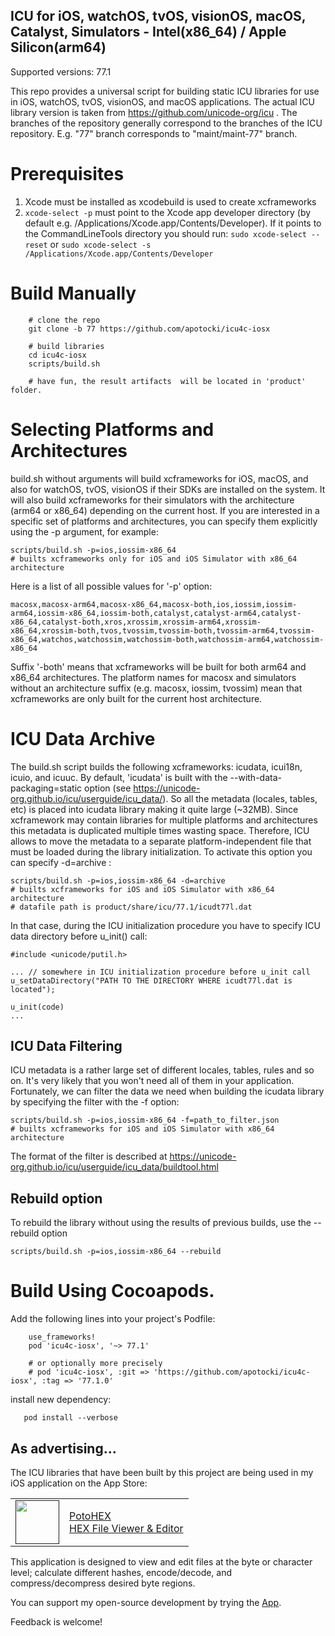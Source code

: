 ## ICU for iOS, watchOS, tvOS, visionOS, macOS, Catalyst, Simulators - Intel(x86_64) / Apple Silicon(arm64)

Supported versions: 77.1

This repo provides a universal script for building static ICU libraries for use in iOS, watchOS, tvOS, visionOS, and macOS applications. The actual ICU library version is taken from https://github.com/unicode-org/icu . The branches of the repository generally correspond to the branches of the ICU repository. E.g. "77" branch corresponds to "maint/maint-77" branch.

# Prerequisites
  1) Xcode must be installed as xcodebuild is used to create xcframeworks
  2) ```xcode-select -p``` must point to the Xcode app developer directory (by default e.g. /Applications/Xcode.app/Contents/Developer). If it points to the CommandLineTools directory you should run:
  ```sudo xcode-select --reset``` or ```sudo xcode-select -s /Applications/Xcode.app/Contents/Developer```
  
# Build Manually
```
    # clone the repo
    git clone -b 77 https://github.com/apotocki/icu4c-iosx
    
    # build libraries
    cd icu4c-iosx
    scripts/build.sh

    # have fun, the result artifacts  will be located in 'product' folder.
```
# Selecting Platforms and Architectures
build.sh without arguments will build xcframeworks for iOS, macOS, and also for watchOS, tvOS, visionOS if their SDKs are installed on the system. It will also build xcframeworks for their simulators with the architecture (arm64 or x86_64) depending on the current host.
If you are interested in a specific set of platforms and architectures, you can specify them explicitly using the -p argument, for example:
```
scripts/build.sh -p=ios,iossim-x86_64
# builts xcframeworks only for iOS and iOS Simulator with x86_64 architecture
```
Here is a list of all possible values for '-p' option:
```
macosx,macosx-arm64,macosx-x86_64,macosx-both,ios,iossim,iossim-arm64,iossim-x86_64,iossim-both,catalyst,catalyst-arm64,catalyst-x86_64,catalyst-both,xros,xrossim,xrossim-arm64,xrossim-x86_64,xrossim-both,tvos,tvossim,tvossim-both,tvossim-arm64,tvossim-x86_64,watchos,watchossim,watchossim-both,watchossim-arm64,watchossim-x86_64
```
Suffix '-both' means that xcframeworks will be built for both arm64 and x86_64 architectures.
The platform names for macosx and simulators without an architecture suffix (e.g. macosx, iossim, tvossim) mean that xcframeworks are only built for the current host architecture.

# ICU Data Archive
The build.sh script builds the following xcframeworks: icudata, icui18n, icuio, and icuuc.
By default, 'icudata' is built with the --with-data-packaging=static option (see https://unicode-org.github.io/icu/userguide/icu_data/). So all the metadata (locales, tables, etc) is placed into icudata library making it quite large (~32MB). Since xcframework may contain libraries for multiple platforms and architectures this metadata is duplicated multiple times wasting space. Therefore, ICU allows to move the metadata to a separate platform-independent file that must be loaded during the library initialization. To activate this option you can specify -d=archive :
```
scripts/build.sh -p=ios,iossim-x86_64 -d=archive
# builts xcframeworks for iOS and iOS Simulator with x86_64 architecture
# datafile path is product/share/icu/77.1/icudt77l.dat
```
In that case, during the ICU initialization procedure you have to specify ICU data directory before u_init() call:

```
#include <unicode/putil.h>

... // somewhere in ICU initialization procedure before u_init call
u_setDataDirectory("PATH TO THE DIRECTORY WHERE icudt77l.dat is located");

u_init(code)
...
```

## ICU Data Filtering
ICU metadata is a rather large set of different locales, tables, rules and so on. It's very likely that you won't need all of them in your application. Fortunately, we can filter the data we need when building the icudata library by specifying the filter with the -f option:
```
scripts/build.sh -p=ios,iossim-x86_64 -f=path_to_filter.json
# builts xcframeworks for iOS and iOS Simulator with x86_64 architecture
```
The format of the filter is described at https://unicode-org.github.io/icu/userguide/icu_data/buildtool.html

## Rebuild option
To rebuild the library without using the results of previous builds, use the --rebuild option
```
scripts/build.sh -p=ios,iossim-x86_64 --rebuild

```

# Build Using Cocoapods.
Add the following lines into your project's Podfile:
```
    use_frameworks!
    pod 'icu4c-iosx', '~> 77.1'
    
    # or optionally more precisely
    # pod 'icu4c-iosx', :git => 'https://github.com/apotocki/icu4c-iosx', :tag => '77.1.0'
```    
install new dependency:
```
   pod install --verbose
```

## As advertising...
The ICU libraries that have been built by this project are being used in my iOS application on the App Store:

[<table align="center" border=0 cellspacing=0 cellpadding=0><tr><td><img src="https://is4-ssl.mzstatic.com/image/thumb/Purple112/v4/78/d6/f8/78d6f802-78f6-267a-8018-751111f52c10/AppIcon-0-1x_U007emarketing-0-10-0-85-220.png/460x0w.webp" width="70"/></td><td><a href="https://apps.apple.com/us/app/potohex/id1620963302">PotoHEX</a><br>HEX File Viewer & Editor</td><tr></table>]()

This application is designed to view and edit files at the byte or character level; calculate different hashes, encode/decode, and compress/decompress desired byte regions.
  
You can support my open-source development by trying the [App](https://apps.apple.com/us/app/potohex/id1620963302).

Feedback is welcome!
